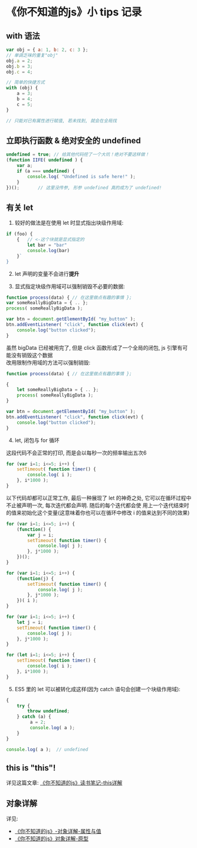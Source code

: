 
# 《你不知道的js》小 tips 记录

## with 语法

```js
var obj = { a: 1, b: 2, c: 3 };
// 单调乏味的重复"obj" 
obj.a = 2; 
obj.b = 3; 
obj.c = 4; 

// 简单的快捷方式 
with (obj) { 
    a = 3;
    b = 4;
    c = 5;
}

// 只能对已有属性进行赋值, 若未找到, 就会在全局找
```

## 立即执行函数 & 绝对安全的 undefined

```js
undefined = true; // 给其他代码挖了一个大坑！绝对不要这样做！
(function IIFE( undefined ) { 
    var a; 
    if (a === undefined) { 
        console.log( "Undefined is safe here!" ); 
    } 
})();       // 这里没传参, 形参 undefined 真的成为了 undefined!
```

## 有关 let

1. 较好的做法是在使用 let 时显式指出块级作用域:

```js
if (foo) {
    {   // <-这个块就是显式指定的
        let bar = "bar"
        console.log(bar)
    }`
}
```

2. let 声明的变量不会进行**提升**

3. 显式指定块级作用域可以强制销毁不必要的数据:

```js
function process(data) { // 在这里做点有趣的事情 };
var someReallyBigData = { .. };
process( someReallyBigData );

var btn = document.getElementById( "my_button" );
btn.addEventListener( "click", function click(evt) {
    console.log("button clicked");
}
```

虽然 bigData 已经被用完了, 但是 click 函数形成了一个全局的闭包, js 引擎有可能没有销毁这个数据  
改用限制作用域的方法可以强制销毁:

```js
function process(data) { // 在这里做点有趣的事情 };

{
    let someReallyBigData = { .. };
    process( someReallyBigData );
}

var btn = document.getElementById( "my_button" );
btn.addEventListener( "click", function click(evt) {
    console.log("button clicked");
}
```
4. let, 闭包与 for 循环

这段代码不会正常的打印, 而是会以每秒一次的频率输出五次6

```js
for (var i=1; i<=5; i++) {
    setTimeout( function timer() {
        console.log( i );
    }, i*1000 );
}
```

以下代码却都可以正常工作, 最后一种展现了 let 的神奇之处, 它可以在循环过程中不止被声明一次, 每次迭代都会声明. 随后的每个迭代都会使 用上一个迭代结束时的值来初始化这个变量(这意味着你也可以在循环中修改 i 的值来达到不同的效果)

```js
for (var i=1; i<=5; i++) {
    (function() {
        var j = i;
        setTimeout( function timer() {
            console.log( j );
        }, j*1000 );
    })();
}

for (var i=1; i<=5; i++) {
    (function(j) {
        setTimeout( function timer() {
            console.log( j );
        }, j*1000 );
    })( i );
}

for (var i=1; i<=5; i++) {
    let j = i;
    setTimeout( function timer() {
        console.log( j );
    }, j*1000 );
}

for (let i=1; i<=5; i++) {
    setTimeout( function timer() {
        console.log( i );
    }, i*1000 );
}
```

5. ES5 里的 let 可以被转化成这样(因为 catch 语句会创建一个块级作用域):

```js
{ 
    try {
        throw undefined; 
    } catch (a) {
         a = 2;
         console.log( a );
    } 
}

console.log( a );  // undefined
```

## this is "this"!

详见这篇文章: [《你不知道的js》读书笔记-this详解](http://www.xiong35.cn/blog2.0/articles/blog/79)


## 对象详解

详见:

- [《你不知道的js》-对象详解-属性与值](http://www.xiong35.cn/blog2.0/articles/blog/80)
- [《你不知道的js》对象详解-原型](http://www.xiong35.cn/blog2.0/articles/blog/81)